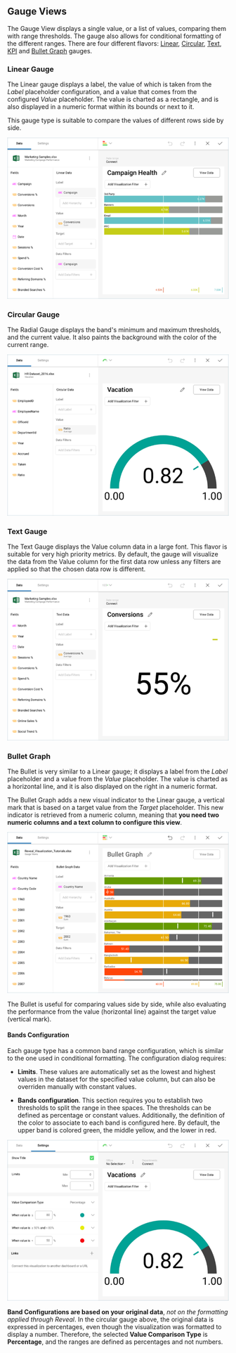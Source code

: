 ## Gauge Views


The Gauge View displays a single value, or a list of values, comparing
them with range thresholds. The gauge also allows for conditional
formatting of the different ranges. There are four different flavors:
[Linear](linear-gauge.md), [Circular](circular-gauge.md),
[Text](text-gauge.md), [KPI](kpi-gauge.md) and [Bullet Graph](bullet-graph.md)
gauges.

<a name='linear-gauge'></a>
### Linear Gauge

The Linear gauge displays a label, the value of which is taken from the
*Label* placeholder configuration, and a value that comes from the
configured *Value* placeholder. The value is charted as a rectangle, and
is also displayed in a numeric format within its bounds or next to it.

This gauge type is suitable to compare the values of different rows side
by side.

![view linear gauge](images/pivot-editor-view-linear-gauge-view.png)

<a name='circular-gauge'></a>
### Circular Gauge

The Radial Gauge displays the band's minimum and maximum thresholds, and
the current value. It also paints the background with the color of the
current range.

![Circular gauge view example in the Visualization editor](images/pivot-editor-view-circular-gauge-view.png)

<a name='text-gauge'></a>
### Text Gauge

The Text Gauge displays the Value column data in a large font. This
flavor is suitable for very high priority metrics. By default, the gauge
will visualize the data from the Value column for the first data row
unless any filters are applied so that the chosen data row is different.

![Text gauge view example in the Visualization editor](images/pivot-editor-view-text-gauge-view.png)

<a name='bullet-graph'></a>
### Bullet Graph

The Bullet is very similar to a Linear gauge; it displays a label from
the *Label* placeholder and a value from the *Value* placeholder. The
value is charted as a horizontal line, and it is also displayed on the
right in a numeric format.

The Bullet Graph adds a new visual indicator to the Linear gauge, a
vertical mark that is based on a target value from the *Target*
placeholder. This new indicator is retrieved from a numeric column,
meaning that **you need two numeric columns and a text column to
configure this view**.

![Bullet graph gauge view example in the Visualization editor](images/pivot-editor-view-bullet-graph-gauge-view.png)

The Bullet is useful for comparing values side by side, while also
evaluating the performance from the value (horizontal line) against the
target value (vertical mark).

<a name='bands-configuration'></a>
#### Bands Configuration

Each gauge type has a common band range configuration, which is similar
to the one used in conditional formatting. The configuration dialog
requires:

  - **Limits**. These values are automatically set as the lowest and
    highest values in the dataset for the specified value column, but
    can also be overriden manually with constant values.

  - **Bands configuration**. This section requires you to establish two
    thresholds to split the range in thee spaces. The thresholds can be
    defined as percentage or constant values. Additionally, the
    definition of the color to associate to each band is configured
    here. By default, the upper band is colored green, the middle
    yellow, and the lower in red.

![gauge band configuration in Settings section](images/pivot-editor-view-gauge-band-settings.png)

**Band Configurations are based on your original data**, *not on the
formatting applied through Reveal*. In the circular gauge above, the
original data is expressed in percentages, even though the visualization
was formatted to display a number. Therefore, the selected **Value Comparison Type** is **Percentage**, and the ranges are defined as
percentages and not numbers.
